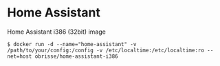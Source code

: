 # Home Assistant

Home Assistant i386 (32bit) image

```
$ docker run -d --name="home-assistant" -v /path/to/your/config:/config -v /etc/localtime:/etc/localtime:ro --net=host obrisse/home-assistant-i386
```
